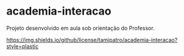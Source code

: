 # academia-interacao

Projeto desenvolvido em aula sob orientação do Professor.

https://img.shields.io/github/license/tamipatro/academia-interacao?style=plastic
